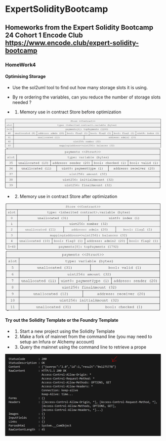 # ExpertSolidityBootcamp

## Homeworks from the Expert Solidity Bootcamp 24 Cohort 1 Encode Club https://www.encode.club/expert-solidity-bootcamp

### HomeWork4

#### Optimising Storage

- Use the sol2uml tool to find out how many storage
  slots it is using.
- By re ordering the variables, can you reduce the
  number of storage slots needed ?

- 1. Memory use in contract Store before optimization

![contractMemoryAfter_image](contractMemoryAfter.png)
![structAfter_image](structAfter.png)

- 2. Memory use in contract Store after optimization

![contractMemoryBefore_image](contractMemoryBefore.png)
![structBefore_image](structBefore.png)

#### Try out the Solidity Template or the Foundry Template

- 1. Start a new project using the Solidity Template
- 2. Make a fork of mainnet from the command line
     (you may need to setup an Infura or Alchemy
     account)
- 3. Query the mainnet using the command line to
     retrieve a prope

![LatestBlockNumber_image](LatestBlockNumber.png)
